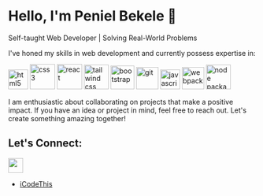 # Hello, I'm Peniel Bekele 👋
 Self-taught Web Developer | Solving Real-World Problems
 
 I've honed my skills in web development and currently possess expertise in:
<div>
  <img src="https://cdn.jsdelivr.net/gh/devicons/devicon/icons/html5/html5-original.svg"  alt="html5"  width="40" height="40" /> 
  <img src="https://cdn.jsdelivr.net/gh/devicons/devicon/icons/css3/css3-original-wordmark.svg"  alt="css3"  width="51" height="51" />
  <img src="https://cdn.jsdelivr.net/gh/devicons/devicon@latest/icons/react/react-original.svg" alt="react"  width="51" height="51" / />
   <img src="https://cdn.jsdelivr.net/gh/devicons/devicon@latest/icons/tailwindcss/tailwindcss-original.svg" alt="tailwind css" width="50" height="50" />
          
  <img src="https://cdn.jsdelivr.net/gh/devicons/devicon/icons/bootstrap/bootstrap-original.svg" alt="bootstrap"  width="48" height="48"/>
    <img src="https://cdn.jsdelivr.net/gh/devicons/devicon/icons/git/git-original.svg"  alt="git"  width="45" height="45" />
  <img src="https://cdn.jsdelivr.net/gh/devicons/devicon/icons/javascript/javascript-original.svg"  alt="javascript"  width="40" height="40" /> 
          
  <img src="https://cdn.jsdelivr.net/gh/devicons/devicon@latest/icons/webpack/webpack-original.svg"  width="45" alt="webpack" height="45"/>
  <img src="https://cdn.jsdelivr.net/gh/devicons/devicon@latest/icons/npm/npm-original-wordmark.svg"  alt="node package manager" width="50" height="50" />          
          
 </div>  


I am enthusiastic about collaborating on projects that make a positive impact. If you have an idea or project in mind, feel free to reach out. Let's create something amazing together!

## Let's Connect:
 [<img src="https://cdn.jsdelivr.net/gh/devicons/devicon@latest/icons/linkedin/linkedin-original.svg" width="30" height="auto" />](https://linkedin.com/in/peniel-bekele)
  
- [iCodeThis](https://icodethis.com/Peniel)
